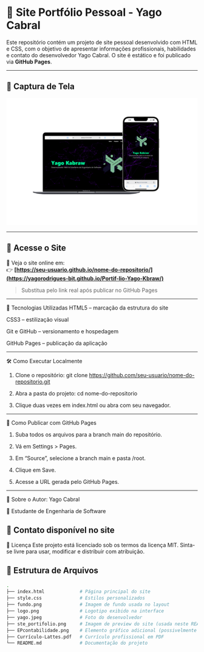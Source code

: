 # 💼 Site Portfólio Pessoal - Yago Cabral

Este repositório contém um projeto de site pessoal desenvolvido com HTML e CSS, com o objetivo de apresentar informações profissionais, habilidades e contato do desenvolvedor Yago Cabral. O site é estático e foi publicado via **GitHub Pages**.

---

## 📸 Captura de Tela

![Captura do Site](ste_portifolio.png)

---

## 🔗 Acesse o Site

📍 Veja o site online em:  
👉 **[https://seu-usuario.github.io/nome-do-repositorio/](https://yagorodrigues-bit.github.io/Portif-lio-Yago-Kbraw/)**  
> Substitua pelo link real após publicar no GitHub Pages

---

🧪 Tecnologias Utilizadas
HTML5 – marcação da estrutura do site

CSS3 – estilização visual

Git e GitHub – versionamento e hospedagem

GitHub Pages – publicação da aplicação

---

🛠️ Como Executar Localmente
1. Clone o repositório:
git clone https://github.com/seu-usuario/nome-do-repositorio.git

2. Abra a pasta do projeto:
cd nome-do-repositorio

3. Clique duas vezes em index.html ou abra com seu navegador.

---

🚀 Como Publicar com GitHub Pages
1. Suba todos os arquivos para a branch main do repositório.

2. Vá em Settings > Pages.

3. Em “Source”, selecione a branch main e pasta /root.

4. Clique em Save.

5. Acesse a URL gerada pelo GitHub Pages.

---

👤 Sobre o Autor:
Yago Cabral

📍 Estudante de Engenharia de Software

📧 Contato disponível no site
---
📄 Licença
Este projeto está licenciado sob os termos da licença MIT.
Sinta-se livre para usar, modificar e distribuir com atribuição.

## 📁 Estrutura de Arquivos

```bash
.
├── index.html             # Página principal do site
├── style.css              # Estilos personalizados
├── fundo.png              # Imagem de fundo usada no layout
├── logo.png               # Logotipo exibido na interface
├── yago.jpeg              # Foto do desenvolvedor
├── ste_portifolio.png     # Imagem de preview do site (usada neste README)
├── EPcontabilidade.png    # Elemento gráfico adicional (possivelmente usado no site)
├── Currículo-Lattes.pdf   # Currículo profissional em PDF
└── README.md              # Documentação do projeto
